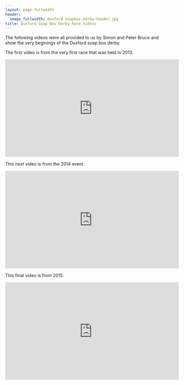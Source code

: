```yaml
---
layout: page-fullwidth
header:
  image_fullwidth: duxford-soapbox-derby-header.jpg
title: Duxford Soap Box Derby Race Videos
---
```



The following videos were all provided to us by Simon and Peter Bruce and show the very beginings of the Duxford soap box derby.

The first video is from the very first race that was held in 2013.

<iframe width="560" height="315" src="https://www.youtube.com/embed/WbKF_Yr9_Qg" frameborder="0" allow="accelerometer; autoplay; encrypted-media; gyroscope; picture-in-picture" allowfullscreen></iframe>

This next video is from the 2014 event.

<iframe width="560" height="315" src="https://www.youtube.com/embed/cQnuyQGzz5I" frameborder="0" allow="accelerometer; autoplay; encrypted-media; gyroscope; picture-in-picture" allowfullscreen></iframe>

This final video is from 2015.

<iframe width="560" height="315" src="https://www.youtube.com/embed/2w22pqU6v5U" frameborder="0" allow="accelerometer; autoplay; encrypted-media; gyroscope; picture-in-picture" allowfullscreen></iframe>
